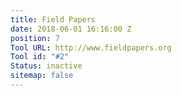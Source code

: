 ```yaml
---
title: Field Papers
date: 2018-06-01 16:16:00 Z
position: 7
Tool URL: http://www.fieldpapers.org
Tool id: "#2"
Status: inactive
sitemap: false
---
```



